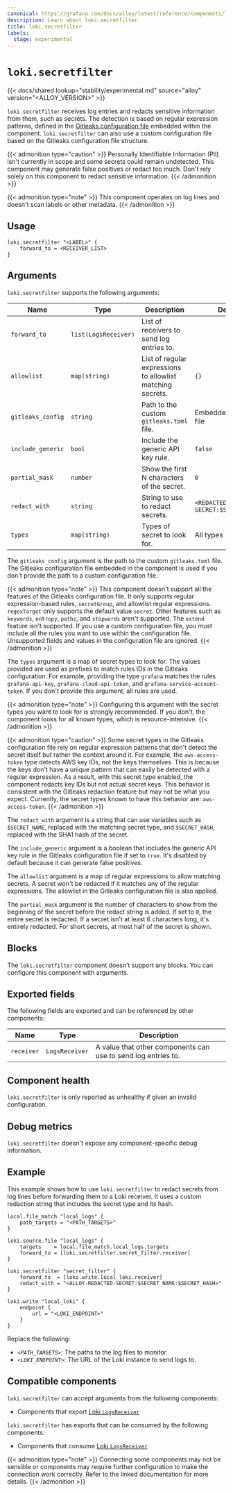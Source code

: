 ```yaml
---
canonical: https://grafana.com/docs/alloy/latest/reference/components/loki/loki.secretfilter/
description: Learn about loki.secretfilter
title: loki.secretfilter
labels:
  stage: experimental
---
```


# `loki.secretfilter`

{{< docs/shared lookup="stability/experimental.md" source="alloy" version="<ALLOY_VERSION>" >}}

`loki.secretfilter` receives log entries and redacts sensitive information from them, such as secrets.
The detection is based on regular expression patterns, defined in the [Gitleaks configuration file][gitleaks] embedded within the component.
`loki.secretfilter` can also use a custom configuration file based on the Gitleaks configuration file structure.

{{< admonition type="caution" >}}
Personally Identifiable Information (PII) isn't currently in scope and some secrets could remain undetected.
This component may generate false positives or redact too much.
Don't rely solely on this component to redact sensitive information.
{{< /admonition >}}

{{< admonition type="note" >}}
This component operates on log lines and doesn't scan labels or other metadata.
{{< /admonition >}}

[gitleaks]: https://github.com/gitleaks/gitleaks/blob/master/config/gitleaks.toml

## Usage

```alloy
loki.secretfilter "<LABEL>" {
    forward_to = <RECEIVER_LIST>
}
```

## Arguments

`loki.secretfilter` supports the following arguments:

| Name              | Type                 | Description                                                | Default                          | Required |
|-------------------|----------------------|------------------------------------------------------------|----------------------------------|----------|
| `forward_to`      | `list(LogsReceiver)` | List of receivers to send log entries to.                  |                                  | yes      |
| `allowlist`       | `map(string)`        | List of regular expressions to allowlist matching secrets. | `{}`                             | no       |
| `gitleaks_config` | `string`             | Path to the custom `gitleaks.toml` file.                   | Embedded Gitleaks file           | no       |
| `include_generic` | `bool`               | Include the generic API key rule.                          | `false`                          | no       |
| `partial_mask`    | `number`             | Show the first N characters of the secret.                 | `0`                              | no       |
| `redact_with`     | `string`             | String to use to redact secrets.                           | `<REDACTED-SECRET:$SECRET_NAME>` | no       |
| `types`           | `map(string)`        | Types of secret to look for.                               | All types                        | no       |

The `gitleaks_config` argument is the path to the custom `gitleaks.toml` file.
The Gitleaks configuration file embedded in the component is used if you don't provide the path to a custom configuration file.

{{< admonition type="note" >}}
This component doesn't support all the features of the Gitleaks configuration file. It only supports regular expression-based rules, `secretGroup`, and allowlist regular expressions. `regexTarget` only supports the default value `secret`. Other features such as `keywords`, `entropy`, `paths`, and `stopwords` aren't supported. The `extend` feature isn't supported. If you use a custom configuration file, you must include all the rules you want to use within the configuration file. Unsupported fields and values in the configuration file are ignored.
{{< /admonition >}}

The `types` argument is a map of secret types to look for.
The values provided are used as prefixes to match rules IDs in the Gitleaks configuration.
For example,  providing the type `grafana` matches the rules `grafana-api-key`, `grafana-cloud-api-token`, and `grafana-service-account-token`.
If you don't provide this argument, all rules are used.

{{< admonition type="note" >}}
Configuring this argument with the secret types you want to look for is strongly recommended.
If you don't, the component looks for all known types, which is resource-intensive.
{{< /admonition >}}

{{< admonition type="caution" >}}
Some secret types in the Gitleaks configuration file rely on regular expression patterns that don't detect the secret itself but rather the context around it.
For example, the `aws-access-token` type detects AWS key IDs, not the keys themselves.
This is because the keys don't have a unique pattern that can easily be detected with a regular expression.
As a result, with this secret type enabled, the component redacts key IDs but not actual secret keys.
This behavior is consistent with the Gitleaks redaction feature but may not be what you expect.
Currently, the secret types known to have this behavior are: `aws-access-token`.
{{< /admonition >}}

The `redact_with` argument is a string that can use variables such as `$SECRET_NAME`, replaced with the matching secret type, and `$SECRET_HASH`, replaced with the SHA1 hash of the secret.

The `include_generic` argument is a boolean that includes the generic API key rule in the Gitleaks configuration file if set to `true`.
It's disabled by default because it can generate false positives.

The `allowlist` argument is a map of regular expressions to allow matching secrets.
A secret won't be redacted if it matches any of the regular expressions. The allowlist in the Gitleaks configuration file is also applied.

The `partial_mask` argument is the number of characters to show from the beginning of the secret before the redact string is added.
If set to `0`, the entire secret is redacted.
If a secret isn't at least 6 characters long, it's entirely redacted.
For short secrets, at most half of the secret is shown.

## Blocks

The `loki.secretfilter` component doesn’t support any blocks. You can configure this component with arguments.

## Exported fields

The following fields are exported and can be referenced by other components:

| Name       | Type           | Description                                                   |
| ---------- | -------------- | ------------------------------------------------------------- |
| `receiver` | `LogsReceiver` | A value that other components can use to send log entries to. |

## Component health

`loki.secretfilter` is only reported as unhealthy if given an invalid configuration.

## Debug metrics

`loki.secretfilter` doesn't expose any component-specific debug information.

## Example

This example shows how to use `loki.secretfilter` to redact secrets from log lines before forwarding them to a Loki receiver.
It uses a custom redaction string that includes the secret type and its hash.

```alloy
local.file_match "local_logs" {
    path_targets = "<PATH_TARGETS>"
}

loki.source.file "local_logs" {
    targets    = local.file_match.local_logs.targets
    forward_to = [loki.secretfilter.secret_filter.receiver]
}

loki.secretfilter "secret_filter" {
    forward_to  = [loki.write.local_loki.receiver]
    redact_with = "<ALLOY-REDACTED-SECRET:$SECRET_NAME:$SECRET_HASH>"
}

loki.write "local_loki" {
    endpoint {
        url = "<LOKI_ENDPOINT>"
    }
}
```

Replace the following:

* _`<PATH_TARGETS>`_: The paths to the log files to monitor.
* _`<LOKI_ENDPOINT>`_: The URL of the Loki instance to send logs to.

<!-- START GENERATED COMPATIBLE COMPONENTS -->

## Compatible components

`loki.secretfilter` can accept arguments from the following components:

- Components that export [Loki `LogsReceiver`](../../../compatibility/#loki-logsreceiver-exporters)

`loki.secretfilter` has exports that can be consumed by the following components:

- Components that consume [Loki `LogsReceiver`](../../../compatibility/#loki-logsreceiver-consumers)

{{< admonition type="note" >}}
Connecting some components may not be sensible or components may require further configuration to make the connection work correctly.
Refer to the linked documentation for more details.
{{< /admonition >}}

<!-- END GENERATED COMPATIBLE COMPONENTS -->
